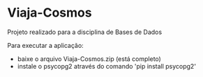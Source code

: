 # Viaja-Cosmos
Projeto realizado para a disciplina de Bases de Dados

Para executar a aplicação:
  - baixe o arquivo Viaja-Cosmos.zip (está completo)
  - instale o psycopg2 através do comando 'pip install psycopg2'
